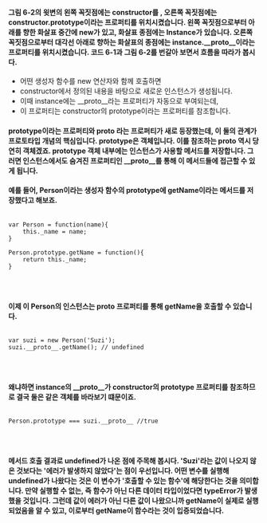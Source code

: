 #### 그림 6-2의 윗변의 왼쪽 꼭짓점에는 constructor를 , 오른쪽 꼭짓점에는 constructor.prototype이라는 프로퍼티를 위치시켰습니다. 왼쪽 꼭짓점으로부터 아래를 향한 화살표 중간에 new가 있고, 화살표 종점에는 Instance가 있습니다. 오른쪽 꼭짓점으로부터 대각선 아래로 향하는 화살표의 종점에는 instance.__proto__이라는 프로퍼티를 위치시켰습니다. 코드 6-1과 그림 6-2를 번갈아 보면서 흐름을 따라가 봅시다. 

* 어떤 생성자 함수를 new 연산자와 함께 호출하면 
* constructor에서 정의된 내용을 바탕으로 새로운 인스턴스가 생성됩니다. 
* 이때 instance에는 __proto__라는 프로퍼티가 자동으로 부여되는데, 
* 이 프로퍼티는 constructor의 prototype이라는 프로퍼티를 참조합니다. 

#### prototype이라는 프로퍼티와 __proto__ 라는 프로퍼티가 새로 등장했는데, 이 둘의 관계가 프로토타입 개념의 핵심입니다. prototype은 객체입니다. 이를 참조하는 __proto__ 역시 당연히 객체겠죠. prototype 객체 내부에는 인스턴스가 사용할 메서드를 저장합니다. 그러면 인스턴스에서도 숨겨진 프로퍼티인 __proto__를 통해 이 메서드들에 접근할 수 있게 됩니다. 

#### 예를 들어, Person이라는 생성자 함수의 prototype에 getName이라는 메서드를 저장했다고 해보죠. 

<pre>
<code>
var Person = function(name){
    this._name = name;
}

Person.prototype.getName = function(){
    return this._name;
}
</pre>
</code>

#### 이제 이 Person의 인스턴스는 __proto__ 프로퍼티를 통해 getName을 호출할 수 있습니다. 

<pre>
<code>
var suzi = new Person('Suzi');
suzi.__proto__.getName(); // undefined
</pre>
</code>

#### 왜냐하면 instance의 __proto__가 constructor의 prototype 프로퍼티를 참조하므로 결국 둘은 같은 객체를 바라보기 떄문이죠. 

<pre>
<code>
Person.prototype === suzi.__proto__ //true
</pre>
</code>

#### 메서드 호출 결과로 undefined가 나온 점에 주목해 봅시다. 'Suzi'라는 값이 나오지 않은 것보다는 '에러가 발생하지 않았다'는 점이 우선입니다. 어떤 변수를 실행해 undefined가 나왔다는 것은 이 변수가 '호출할 수 있는 함수'에 해당한다는 것을 의미합니다. 만약 실행할 수 없는, 즉 함수가 아닌 다른 데이터 타입이었다면 typeError가 발생했을 것입니다. 그런데 값이 에러가 아닌 다른 값이 나왔으니까 getName이 실제로 실행되었음을 알 수 있고, 이로부터 getName이 함수라는 것이 입증되었습니다. 


